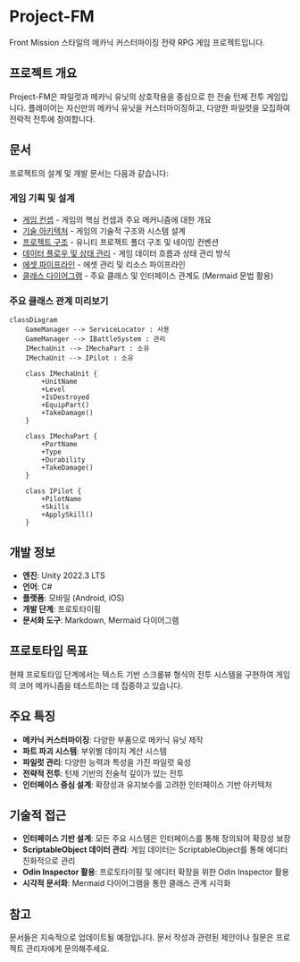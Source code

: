 # Project-FM

Front Mission 스타일의 메카닉 커스터마이징 전략 RPG 게임 프로젝트입니다.

## 프로젝트 개요

Project-FM은 파일럿과 메카닉 유닛의 상호작용을 중심으로 한 전술 턴제 전투 게임입니다.
플레이어는 자신만의 메카닉 유닛을 커스터마이징하고, 다양한 파일럿을 모집하여 전략적 전투에 참여합니다.

## 문서

프로젝트의 설계 및 개발 문서는 다음과 같습니다:

### 게임 기획 및 설계
- [게임 컨셉](./docs/game-concept.md) - 게임의 핵심 컨셉과 주요 메커니즘에 대한 개요
- [기술 아키텍처](./docs/architecture.md) - 게임의 기술적 구조와 시스템 설계
- [프로젝트 구조](./docs/project-structure.md) - 유니티 프로젝트 폴더 구조 및 네이밍 컨벤션
- [데이터 플로우 및 상태 관리](./docs/data-flow.md) - 게임 데이터 흐름과 상태 관리 방식
- [에셋 파이프라인](./docs/asset-pipeline.md) - 에셋 관리 및 리소스 파이프라인
- [클래스 다이어그램](./docs/class-diagram.md) - 주요 클래스 및 인터페이스 관계도 (Mermaid 문법 활용)

### 주요 클래스 관계 미리보기

```mermaid
classDiagram
    GameManager --> ServiceLocator : 사용
    GameManager --> IBattleSystem : 관리
    IMechaUnit --> IMechaPart : 소유
    IMechaUnit --> IPilot : 소유
    
    class IMechaUnit {
        +UnitName
        +Level
        +IsDestroyed
        +EquipPart()
        +TakeDamage()
    }
    
    class IMechaPart {
        +PartName
        +Type
        +Durability
        +TakeDamage()
    }
    
    class IPilot {
        +PilotName
        +Skills
        +ApplySkill()
    }
```

## 개발 정보

- **엔진**: Unity 2022.3 LTS
- **언어**: C#
- **플랫폼**: 모바일 (Android, iOS)
- **개발 단계**: 프로토타이핑
- **문서화 도구**: Markdown, Mermaid 다이어그램

## 프로토타입 목표

현재 프로토타입 단계에서는 텍스트 기반 스크롤뷰 형식의 전투 시스템을 구현하여 게임의 코어 메카니즘을 테스트하는 데 집중하고 있습니다.

## 주요 특징

- **메카닉 커스터마이징**: 다양한 부품으로 메카닉 유닛 제작
- **파트 파괴 시스템**: 부위별 데미지 계산 시스템
- **파일럿 관리**: 다양한 능력과 특성을 가진 파일럿 육성
- **전략적 전투**: 턴제 기반의 전술적 깊이가 있는 전투
- **인터페이스 중심 설계**: 확장성과 유지보수를 고려한 인터페이스 기반 아키텍처

## 기술적 접근

- **인터페이스 기반 설계**: 모든 주요 시스템은 인터페이스를 통해 정의되어 확장성 보장
- **ScriptableObject 데이터 관리**: 게임 데이터는 ScriptableObject를 통해 에디터 친화적으로 관리
- **Odin Inspector 활용**: 프로토타이핑 및 에디터 확장을 위한 Odin Inspector 활용
- **시각적 문서화**: Mermaid 다이어그램을 통한 클래스 관계 시각화

## 참고

문서들은 지속적으로 업데이트될 예정입니다. 문서 작성과 관련된 제안이나 질문은 프로젝트 관리자에게 문의해주세요.